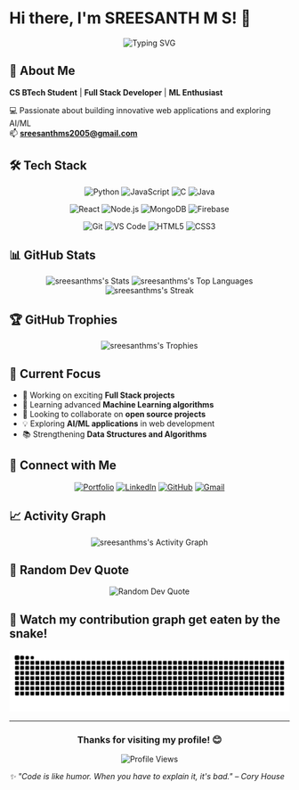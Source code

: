 # Hi there, I'm SREESANTH M S! 👋

<div align="center">
  <img src="https://readme-typing-svg.herokuapp.com?font=Fira+Code&pause=1000&color=36BCF7&width=435&lines=Full+Stack+Developer;Machine+Learning+Enthusiast;CS+BTech+Student;Always+Learning+New+Things!" alt="Typing SVG" />
</div>

## 🚀 About Me

**CS BTech Student** | **Full Stack Developer** | **ML Enthusiast**

💻 Passionate about building innovative web applications and exploring AI/ML  
📫 **sreesanthms2005@gmail.com**

## 🛠️ Tech Stack

<div align="center">

![Python](https://img.shields.io/badge/Python-3776AB?style=for-the-badge&logo=python&logoColor=white)
![JavaScript](https://img.shields.io/badge/JavaScript-F7DF1E?style=for-the-badge&logo=javascript&logoColor=black)
![C](https://img.shields.io/badge/C-00599C?style=for-the-badge&logo=c&logoColor=white)
![Java](https://img.shields.io/badge/Java-ED8B00?style=for-the-badge&logo=java&logoColor=white)

![React](https://img.shields.io/badge/React-20232A?style=for-the-badge&logo=react&logoColor=61DAFB)
![Node.js](https://img.shields.io/badge/Node.js-43853D?style=for-the-badge&logo=node.js&logoColor=white)
![MongoDB](https://img.shields.io/badge/MongoDB-4EA94B?style=for-the-badge&logo=mongodb&logoColor=white)
![Firebase](https://img.shields.io/badge/Firebase-039BE5?style=for-the-badge&logo=Firebase&logoColor=white)

![Git](https://img.shields.io/badge/Git-F05032?style=for-the-badge&logo=git&logoColor=white)
![VS Code](https://img.shields.io/badge/VS_Code-0078D4?style=for-the-badge&logo=visual%20studio%20code&logoColor=white)
![HTML5](https://img.shields.io/badge/HTML5-E34F26?style=for-the-badge&logo=html5&logoColor=white)
![CSS3](https://img.shields.io/badge/CSS3-1572B6?style=for-the-badge&logo=css3&logoColor=white)

</div>

## 📊 GitHub Stats

<div align="center">
  <img src="https://github-readme-stats.vercel.app/api?username=sreesanthms&theme=tokyonight&show_icons=true&hide_border=true&count_private=true" alt="sreesanthms's Stats" height="165">
  <img src="https://github-readme-stats.vercel.app/api/top-langs/?username=sreesanthms&theme=tokyonight&show_icons=true&hide_border=true&layout=compact" alt="sreesanthms's Top Languages" height="165">
</div>

<div align="center">
  <img src="https://github-readme-streak-stats.herokuapp.com/?user=sreesanthms&theme=tokyonight&hide_border=true" alt="sreesanthms's Streak" />
</div>

## 🏆 GitHub Trophies
<div align="center">
  <img src="https://github-profile-trophy.vercel.app/?username=sreesanthms&theme=tokyonight&no-frame=true&no-bg=true&row=1&column=6" alt="sreesanthms's Trophies" />
</div>

## 🌱 Current Focus

- 🔭 Working on exciting **Full Stack projects**
- 🌱 Learning advanced **Machine Learning algorithms**
- 👯 Looking to collaborate on **open source projects**
- 💡 Exploring **AI/ML applications** in web development
- 📚 Strengthening **Data Structures and Algorithms**

## 🤝 Connect with Me

<div align="center">

[![Portfolio](https://img.shields.io/badge/Portfolio-FF5722?style=for-the-badge&logo=todoist&logoColor=white)](https://sreesanthms.netlify.app/)
[![LinkedIn](https://img.shields.io/badge/LinkedIn-0077B5?style=for-the-badge&logo=linkedin&logoColor=white)](https://linkedin.com/in/sreesanth-m-s)
[![GitHub](https://img.shields.io/badge/GitHub-100000?style=for-the-badge&logo=github&logoColor=white)](https://github.com/sreesanthms)
[![Gmail](https://img.shields.io/badge/Gmail-D14836?style=for-the-badge&logo=gmail&logoColor=white)](mailto:sreesanthms2005@gmail.com)

</div>

## 📈 Activity Graph
<div align="center">
  <img src="https://github-readme-activity-graph.vercel.app/graph?username=sreesanthms&theme=tokyo-night&hide_border=true" alt="sreesanthms's Activity Graph" />
</div>

## 💭 Random Dev Quote
<div align="center">
  <img src="https://quotes-github-readme.vercel.app/api?type=horizontal&theme=tokyonight" alt="Random Dev Quote" />
</div>

## 🐍 Watch my contribution graph get eaten by the snake!

<div align="center">
  <img src="https://raw.githubusercontent.com/sreesanthms/sreesanthms/output/github-contribution-grid-snake.svg" alt="Snake eating my contributions" />
</div>

---

<div align="center">
  
  ### Thanks for visiting my profile! 😊
  
  ![Profile Views](https://komarev.com/ghpvc/?username=sreesanthms&label=Profile%20views&color=0e75b6&style=flat)
  
</div>

*✨ "Code is like humor. When you have to explain it, it's bad." – Cory House*

